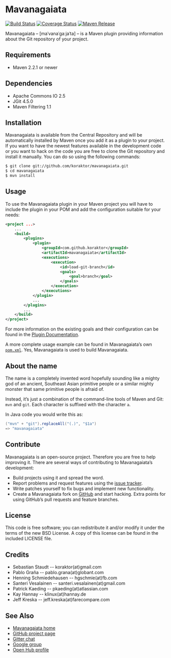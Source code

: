 Mavanagaiata
============

[![Build Status](https://travis-ci.org/koraktor/mavanagaiata.svg?branch=master)](https://travis-ci.org/koraktor/mavanagaiata)
[![Coverage Status](https://coveralls.io/repos/koraktor/mavanagaiata/badge.svg?branch=master&service=github)](https://coveralls.io/github/koraktor/mavanagaiata)
[![Maven Release](https://img.shields.io/maven-central/v/com.github.koraktor/mavanagaiata.svg)](http://search.maven.org/#search%7Cgav%7C1%7Cg%3A%22com.github.koraktor%22%20AND%20a%3A%22mavanagaiata%22)

Mavanagaiata – \[maˈvanaˈɡaːjaˈta\] – is a Maven plugin providing information
about the Git repository of your project.

## Requirements

 * Maven 2.2.1 or newer

## Dependencies

 * Apache Commons IO 2.5
 * JGit 4.5.0
 * Maven Filtering 1.1

## Installation

Mavanagaiata is available from the Central Repository and will be automatically
installed by Maven once you add it as a plugin to your project. If you want to
have the newest features available in the development code or you want to hack
on the code you are free to clone the Git repository and install it manually.
You can do so using the following commands:

```bash
$ git clone git://github.com/koraktor/mavanagaiata.git
$ cd mavanagaiata
$ mvn install
```

## Usage

To use the Mavanagaiata plugin in your Maven project you will have to include
the plugin in your POM and add the configuration suitable for your needs:

```xml
<project ...>
    ...
    <build>
        <plugins>
            <plugin>
                <groupId>com.github.koraktor</groupId>
                <artifactId>mavanagaiata</artifactId>
                <executions>
                    <execution>
                        <id>load-git-branch</id>
                        <goals>
                            <goal>branch</goal>
                        </goals>
                    </execution>
                </executions>
            </plugin>
            ...
        </plugins>
        ...
    </build>
</project>
```

For more information on the existing goals and their configuration can be found
in the [Plugin Documentation][3].

A more complete usage example can be found in Mavanagaiata’s own [`pom.xml`][4].
Yes, Mavanagaiata is used to build Mavanagaiata.

## About the name

The name is a completely invented word hopefully sounding like a mighty god of
an ancient, Southeast Asian primitive people or a similar mighty monster that
same primitive people is afraid of.

Instead, it’s just a combination of the command-line tools of Maven and Git:
`mvn` and `git`. Each character is suffixed with the character `a`.

In Java code you would write this as:

```java
("mvn" + "git").replaceAll("(.)", "$1a")
=> "mavanagaiata"
```

## Contribute

Mavanagaiata is an open-source project. Therefore you are free to help
improving it. There are several ways of contributing to Mavanagaiata’s
development:

* Build projects using it and spread the word.
* Report problems and request features using the [issue tracker][2].
* Write patches yourself to fix bugs and implement new functionality.
* Create a Mavanagaiata fork on [GitHub][1] and start hacking. Extra points for
  using GitHub’s pull requests and feature branches.

## License

This code is free software; you can redistribute it and/or modify it under the
terms of the new BSD License. A copy of this license can be found in the
included LICENSE file.

## Credits

* Sebastian Staudt -- koraktor(at)gmail.com
* Pablo Graña -- pablo.grana(at)globant.com
* Henning Schmiedehausen -- hgschmie(at)fb.com
* Santeri Vesalainen -- santeri.vesalainen(at)gmail.com
* Patrick Kaeding -- pkaeding(at)atlassian.com
* Kay Hannay -- klinux(at)hannay.de
* Jeff Kreska -- jeff.kreska(at)farecompare.com

## See Also

* [Mavanagaiata home](https://koraktor.de/mavanagaiata)
* [GitHub project page][1]
* [Gitter chat](https://gitter.im/koraktor/mavanagaiata)
* [Google group](http://groups.google.com/group/mavanagaiata)
* [Open Hub profile](https://www.openhub.net/p/mavanagaiata)

 [1]: https://github.com/koraktor/mavanagaiata
 [2]: https://github.com/koraktor/mavanagaiata/issues
 [3]: http://koraktor.de/mavanagaiata/plugin-info.html
 [4]: https://github.com/koraktor/mavanagaiata/blob/master/pom.xml

